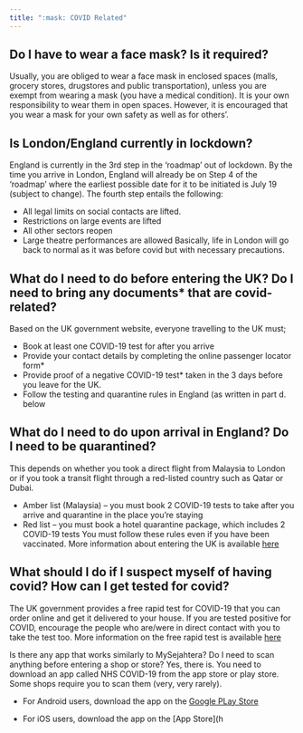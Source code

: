 ```yaml
---
title: ":mask: COVID Related"
---
```


## Do I have to wear a face mask? Is it required?
Usually, you are obliged to wear a face mask in enclosed spaces (malls, grocery stores, drugstores and public transportation), unless you are exempt from wearing a mask (you have a medical condition). It is your own responsibility to wear them in open spaces. However, it is encouraged that you wear a mask for your own safety as well as for others’.
 
## Is London/England currently in lockdown?
England is currently in the 3rd step in the ‘roadmap’ out of lockdown. By the time you arrive in London, England will already be on Step 4 of the ‘roadmap’ where the earliest possible date for it to be initiated is July 19 (subject to change). The fourth step entails the following:
- All legal limits on social contacts are lifted.
- Restrictions on large events are lifted
- All other sectors reopen
- Large theatre performances are allowed
Basically, life in London will go back to normal as it was before covid but with necessary precautions.

## What do I need to do before entering the UK? Do I need to bring any documents* that are covid-related?
Based on the UK government website, everyone travelling to the UK must;
- Book at least one COVID-19 test for after you arrive
- Provide your contact details by completing the online passenger locator form*
- Provide proof of a negative COVID-19 test* taken in the 3 days before you leave for the UK.
- Follow the testing and quarantine rules in England (as written in part d. below 

## What do I need to do upon arrival in England? Do I need to be quarantined?
This depends on whether you took a direct flight from Malaysia to London or if you took a transit flight through a red-listed country such as Qatar or Dubai.
- Amber list (Malaysia) – you must book 2 COVID-19 tests to take after you arrive and quarantine in the place you’re staying
- Red list – you must book a hotel quarantine package, which includes 2 COVID-19 tests
You must follow these rules even if you have been vaccinated.
More information about entering the UK is available [here](https://www.gov.uk/uk-border-control)
 
## What should I do if I suspect myself of having covid? How can I get tested for covid?
The UK government provides a free rapid test for COVID-19 that you can order online and get it delivered to your house. If you are tested positive for COVID, encourage the people who are/were in direct contact with you to take the test too. More information on the free rapid test is available [here](https://www.gov.uk/order-coronavirus-rapid-lateral-flow-tests)
 
Is there any app that works similarly to MySejahtera? Do I need to scan anything before entering a shop or store?
Yes, there is. You need to download an app called NHS COVID-19 from the app store or play store. Some shops require you to scan them (very, very rarely).
- For Android users, download the app on the [Google PLay Store](https://play.google.com/store/apps/details?id=uk.nhs.covid19.production)

- For iOS users, download the app on the [App Store](h

